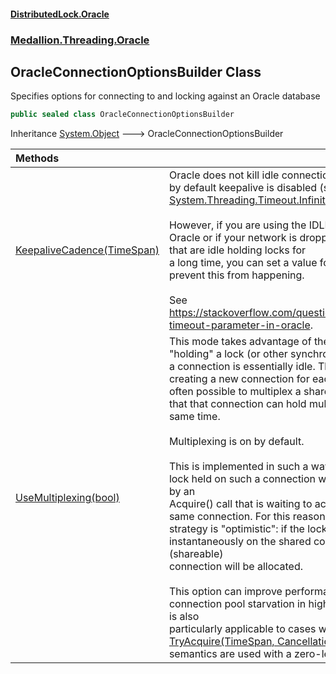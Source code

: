 #### [DistributedLock.Oracle](README.md 'README')
### [Medallion.Threading.Oracle](Medallion.Threading.Oracle.md 'Medallion.Threading.Oracle')

## OracleConnectionOptionsBuilder Class

Specifies options for connecting to and locking against an Oracle database

```csharp
public sealed class OracleConnectionOptionsBuilder
```

Inheritance [System.Object](https://docs.microsoft.com/en-us/dotnet/api/System.Object 'System.Object') &#129106; OracleConnectionOptionsBuilder

| Methods | |
| :--- | :--- |
| [KeepaliveCadence(TimeSpan)](OracleConnectionOptionsBuilder.KeepaliveCadence.cpYoNdk/QhqJGH/58Hukqw.md 'Medallion.Threading.Oracle.OracleConnectionOptionsBuilder.KeepaliveCadence(System.TimeSpan)') | Oracle does not kill idle connections by default, so by default keepalive is disabled (set to [System.Threading.Timeout.InfiniteTimeSpan](https://docs.microsoft.com/en-us/dotnet/api/System.Threading.Timeout.InfiniteTimeSpan 'System.Threading.Timeout.InfiniteTimeSpan')).<br/><br/>However, if you are using the IDLE_TIME setting in Oracle or if your network is dropping connections that are idle holding locks for<br/>a long time, you can set a value for keepalive to prevent this from happening.<br/><br/>See https://stackoverflow.com/questions/1966247/idle-timeout-parameter-in-oracle. |
| [UseMultiplexing(bool)](OracleConnectionOptionsBuilder.UseMultiplexing.A+iIKatFl3VDvz/7Q6X3Jg.md 'Medallion.Threading.Oracle.OracleConnectionOptionsBuilder.UseMultiplexing(bool)') | This mode takes advantage of the fact that while "holding" a lock (or other synchronization primitive)<br/>a connection is essentially idle. Thus, rather than creating a new connection for each held lock it is <br/>often possible to multiplex a shared connection so that that connection can hold multiple locks at the same time.<br/><br/>Multiplexing is on by default.<br/><br/>This is implemented in such a way that releasing a lock held on such a connection will never be blocked by an<br/>Acquire() call that is waiting to acquire a lock on that same connection. For this reason, the multiplexing<br/>strategy is "optimistic": if the lock can't be acquired instantaneously on the shared connection, a new (shareable) <br/>connection will be allocated.<br/><br/>This option can improve performance and avoid connection pool starvation in high-load scenarios. It is also<br/>particularly applicable to cases where [TryAcquire(TimeSpan, CancellationToken)](https://github.com/madelson/DistributedLock/tree/default-documentation/docs/api/DistributedLock.Core/IDistributedLock.TryAcquire.GcM73KNvUAY5aoOOhgln1g.md 'Medallion.Threading.IDistributedLock.TryAcquire(System.TimeSpan,System.Threading.CancellationToken)')<br/>semantics are used with a zero-length timeout. |
